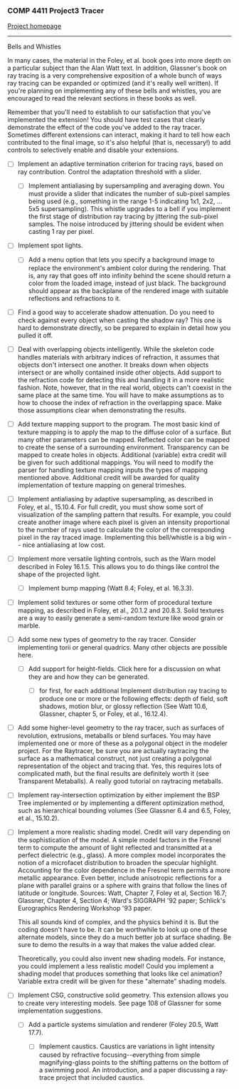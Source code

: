 ### COMP 4411 Project3 Tracer
[Project homepage](https://course.cse.ust.hk/comp4411/Password_Only/projects/trace02/index.html)
*** 
Bells and Whistles

In many cases, the material in the Foley, et al. book goes into more depth on a particular subject than the Alan Watt text. In addition, Glassner's book on ray tracing is a very comprehensive exposition of a whole bunch of ways ray tracing can be expanded or optimized (and it's really well written). If you're planning on implementing any of these bells and whistles, you are encouraged to read the relevant sections in these books as well.

Remember that you'll need to establish to our satisfaction that you've implemented the extension! You should have test cases that clearly demonstrate the effect of the code you've added to the ray tracer. Sometimes different extensions can interact, making it hard to tell how each contributed to the final image, so it's also helpful (that is, necessary!) to add controls to selectively enable and disable your extensions.

* [ ] Implement an adaptive termination criterion for tracing rays, based on ray contribution.  Control the adaptation  threshold with a slider.

    - [ ] Implement antialiasing by supersampling and averaging down.  You must provide a slider that indicates the number of sub-pixel samples being used (e.g., something in the range 1-5 indicating 1x1, 2x2, ... 5x5 supersampling). This whistle upgrades to a bell if you implement the first stage of distribution ray tracing by jittering the sub-pixel samples.  The noise introduced by jittering should be evident when casting 1 ray per pixel.

* [ ] Implement spot lights.

    - [ ] Add a menu option that lets you specify a background image to replace the environment's ambient color during the rendering.  That is, any ray that goes off into infinity behind the scene should return a color from the loaded image, instead of just black.  The background should appear as the backplane of the rendered image with suitable reflections and refractions to it.

* [ ] Find a good way to accelerate shadow attenuation.  Do you need to check against every object when casting the shadow ray?  This one is hard to demonstrate directly, so be prepared to explain in detail how you pulled it off.

* [ ] Deal with overlapping objects intelligently.  While the skeleton code handles materials with arbitrary indices of refraction, it assumes that objects don't intersect one another. It breaks down when objects intersect or are wholly contained inside other objects. Add support to the refraction code for detecting this and handling it in a more realistic fashion.  Note, however, that in the real world, objects can't coexist in the same place at the same time. You will have to make assumptions as to how to choose the index of refraction in the overlapping space.  Make those assumptions clear when demonstrating the results.
* [ ] Add texture mapping support to the program. The most basic kind of texture mapping is to apply the map to the diffuse color of a surface. But many other parameters can be mapped. Reflected color can be mapped to create the sense of a surrounding environment. Transparency can be mapped to create holes in objects. Additional (variable) extra credit will be given for such additional mappings.  You will need to modify the parser for handling texture mapping inputs the types of mapping mentioned above.  Additional credit will be awarded for quality implementation of texture mapping on general trimeshes.
* [ ] Implement antialiasing by adaptive supersampling, as described in Foley, et al., 15.10.4.  For full credit, you must show some sort of visualization of the sampling pattern that results.  For example, you could create another image where each pixel is given an intensity proportional to the number of rays used to calculate the color of the corresponding pixel in the ray traced image.  Implementing this bell/whistle is a big win -- nice antialiasing at low cost.
* [ ] Implement more versatile lighting controls, such as the Warn model described in Foley 16.1.5. This allows you to do things like control the shape of the projected light.

    - [ ] Implement bump mapping (Watt 8.4; Foley, et al. 16.3.3).

* [ ] Implement solid textures or some other form of procedural texture mapping, as described in Foley, et al., 20.1.2 and 20.8.3. Solid textures are a way to easily generate a semi-random texture like wood grain or marble.

* [ ] Add some new types of geometry to the ray tracer. Consider implementing torii or general quadrics. Many other objects are possible here.

    - [ ] Add support for height-fields. Click here for a discussion on what they are and how they can be generated.  

        + [ ] for first, for each additional
            Implement distribution ray tracing to produce one or more or the following effects: depth of field, soft shadows, motion blur, or glossy reflection (See Watt 10.6, Glassner, chapter 5, or Foley, et al., 16.12.4).

- [ ] Add some higher-level geometry to the ray tracer, such as surfaces of revolution, extrusions, metaballs or blend surfaces.  You may have implemented one or more of these as a polygonal object in the modeler project.  For the Raytracer, be sure you are actually raytracing the surface as a mathematical construct, not just creating a polygonal representation of the object and tracing that.  Yes, this requires lots of complicated math, but the final results are definitely worth it (see Transparent Metaballs).  A really good tutorial on raytracing metaballs.

- [ ] Implement ray-intersection optimization by either implement the BSP Tree implemented or by implementing a different optimization method, such as hierarchical bounding volumes (See Glassner 6.4 and 6.5, Foley, et al., 15.10.2).

- [ ] Implement a more realistic shading model. Credit will vary depending on the sophistication of the model. A simple model factors in the Fresnel term to compute the amount of light reflected and transmitted at a perfect dielectric (e.g., glass). A more complex model incorporates the notion of a microfacet distribution to broaden the specular highlight. Accounting for the color dependence in the Fresnel term permits a more metallic appearance. Even better, include anisotropic reflections for a plane with parallel grains or a sphere with grains that follow the lines of latitude or longitude. Sources: Watt, Chapter 7, Foley et al, Section 16.7; Glassner, Chapter 4, Section 4; Ward's SIGGRAPH '92 paper; Schlick's Eurographics Rendering Workshop '93 paper.

    This all sounds kind of complex, and the physics behind it is. But the coding doesn't have to be. It can be worthwhile to look up one of these alternate models, since they do a much better job at surface shading.  Be sure to demo the results in a way that makes the value added clear.

    Theoretically, you could also invent new shading models. For instance, you could implement a less realistic model! Could you implement a shading model that produces something that looks like cel animation? Variable extra credit will be given for these "alternate" shading models. 

* [ ] Implement CSG, constructive solid geometry. This extension allows you to create very interesting models. See page 108 of Glassner for some implementation suggestions.

    - [ ] Add a particle systems simulation and renderer (Foley 20.5, Watt 17.7).

        + [ ] Implement caustics.  Caustics are variations in light intensity caused by refractive focusing--everything from simple magnifying-glass points to the shifting patterns on the bottom of a swimming pool.  An introduction, and a paper discussing a ray-trace project that included caustics.